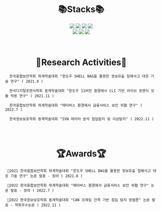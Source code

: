 <div align=center><h1>📚Stacks📚</h1>
<img src="https://img.shields.io/badge/Python-3776AB?style=flat-square&logo=Python&logoColor=white"/> <img src="https://img.shields.io/badge/Linux-FC4C02?style=flat-square&logo=Linux&logoColor=white"/> <img src="https://img.shields.io/badge/Unity-FFFFFF?style=flat-square&logo=Unity&logoColor=000000"/> <img src="https://img.shields.io/badge/Arduino-00979D?style=flat-square&logo=Arduino&logoColor=white"/>
</div>

<div align=center>
<img src="https://img.shields.io/badge/C-A8B9CC?style=flat-square&logo=C&logoColor=white"> <img src="https://img.shields.io/badge/java-4B4B77?style=flat-square&logo=eclipseide&logoColor=white"> <img src="https://img.shields.io/badge/javascript-F7DF1E?style=flat-square&logo=javascript&logoColor=black">
</div>

<br>
<br>

<div align=center><h1>📃Research Activities📃</h1></div>

      한국융합보안학회 하계학술대회 "윈도우 SHELL BAG을 활용한 정보유출 침해사고 대응 기술 연구" ( 2021.8 )
     
      한국디지털포렌식학회 동계학술대회 "윈도우 11버전 환경에서 CLI 기반 라이브 포렌식 모듈 적용 연구" ( 2021.11 ) 
     
      한국융합보안학회 하계학술대회 "메타버스 환경에서 금융서비스 보안 위협 연구" ( 2022.7 ) 
     
      한국정보보호학회 동계학술대회 "IVN 데이터 분석 침입탐지 및 이상탐지" ( 2022.11 )

<br>
<br>

<div align=center><h1>🏆Awards🏆</h1></div>

     🥉2021 한국융합보안학회 하계학술대회 "윈도우 SHELL BAG을 활용한 정보유출 침해사고 대응 기술 연구" 논문 발표 - 장려 ( 2021.8 )
    
     🥉2022 한국융합보안학회 하계학술대회 "메타버스 환경에서 금융서비스 보안 위협 연구" 논문 발표 - 장려 ( 2022.7 )
    
     🥇2022 한국정보보호학회 동계학술대회 "CAN 프레임 간격 기반 침입 탐지 방법론" 논문 발표 - 학회우수논문 ( 2022.11 )
